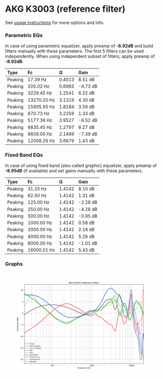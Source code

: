 # AKG K3003 (reference filter)
See [usage instructions](https://github.com/jaakkopasanen/AutoEq#usage) for more options and info.

### Parametric EQs
In case of using parametric equalizer, apply preamp of **-8.92dB** and build filters manually
with these parameters. The first 5 filters can be used independently.
When using independent subset of filters, apply preamp of **-8.92dB**.

| Type    | Fc          |      Q | Gain     |
|:--------|:------------|:-------|:---------|
| Peaking | 17.39 Hz    | 0.4013 | 8.51 dB  |
| Peaking | 205.02 Hz   | 0.6983 | -4.73 dB |
| Peaking | 3229.45 Hz  | 1.2541 | 6.22 dB  |
| Peaking | 13270.20 Hz | 3.1319 | 4.30 dB  |
| Peaking | 15905.95 Hz | 1.8184 | 3.59 dB  |
| Peaking | 870.73 Hz   | 3.2259 | 1.33 dB  |
| Peaking | 5177.36 Hz  | 3.9527 | -6.52 dB |
| Peaking | 6835.45 Hz  | 1.2797 | 6.27 dB  |
| Peaking | 8859.00 Hz  | 2.1499 | -7.39 dB |
| Peaking | 12008.26 Hz | 3.6679 | 1.43 dB  |

### Fixed Band EQs
In case of using fixed band (also called graphic) equalizer, apply preamp of **-8.95dB**
(if available) and set gains manually with these parameters.

| Type    | Fc          |      Q | Gain     |
|:--------|:------------|:-------|:---------|
| Peaking | 31.25 Hz    | 1.4142 | 8.10 dB  |
| Peaking | 62.50 Hz    | 1.4142 | 1.31 dB  |
| Peaking | 125.00 Hz   | 1.4142 | -2.28 dB |
| Peaking | 250.00 Hz   | 1.4142 | -4.28 dB |
| Peaking | 500.00 Hz   | 1.4142 | -0.95 dB |
| Peaking | 1000.00 Hz  | 1.4142 | 0.58 dB  |
| Peaking | 2000.00 Hz  | 1.4142 | 2.18 dB  |
| Peaking | 4000.00 Hz  | 1.4142 | 5.26 dB  |
| Peaking | 8000.00 Hz  | 1.4142 | -1.01 dB |
| Peaking | 16000.01 Hz | 1.4142 | 5.43 dB  |

### Graphs
![](./AKG%20K3003%20(reference%20filter).png)